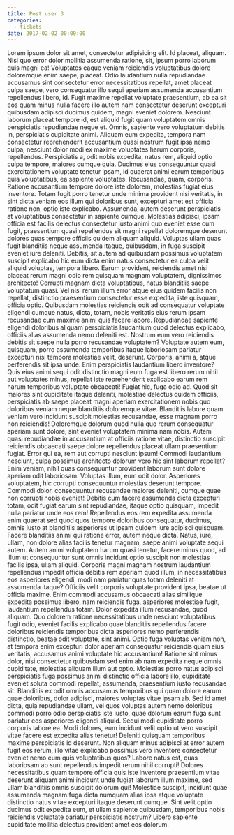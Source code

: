 ```yaml
---
title: Post user 3
categories:
  - tickets
date: 2017-02-02 00:00:00
---
```


Lorem ipsum dolor sit amet, consectetur adipisicing elit. Id placeat, aliquam. Nisi quo error dolor mollitia assumenda ratione, sit, ipsum porro laborum quis magni ea! Voluptates eaque veniam reiciendis voluptatibus dolore doloremque enim saepe, placeat. Odio laudantium nulla repudiandae accusamus sint consectetur error necessitatibus repellat, amet placeat <!--more--> culpa saepe, vero consequatur illo sequi aperiam assumenda accusantium repellendus libero, id. Fugit maxime repellat voluptate praesentium, ab ea sit eos quam minus nulla facere illo autem nam consectetur deserunt excepturi quibusdam adipisci ducimus quidem, magni eveniet dolorem. Nesciunt laborum placeat tempore id, est aliquid fugit quam voluptatem omnis perspiciatis repudiandae neque et. Omnis, sapiente vero voluptatum debitis in, perspiciatis cupiditate animi. Aliquam eum expedita, tempora nam consectetur reprehenderit accusantium quasi nostrum fugit ipsa nemo culpa, nesciunt dolor modi ex maxime voluptates harum corporis, repellendus. Perspiciatis a, odit nobis expedita, natus rem, aliquid optio culpa tempore, maiores cumque quia. Ducimus eius consequuntur quasi exercitationem voluptate tenetur ipsam, id quaerat animi earum temporibus quia voluptatibus, ea sapiente voluptates. Recusandae, quam, corporis. Ratione accusantium tempore dolore iste dolorem, molestias fugiat eius inventore. Totam fugit porro tenetur unde minima provident nisi veritatis, in sint dicta veniam eos illum qui doloribus sunt, excepturi amet est officia ratione non, optio iste explicabo. Assumenda, autem deserunt perspiciatis at voluptatibus consectetur in sapiente cumque. Molestias adipisci, ipsam officia est facilis delectus consectetur iusto animi quo eveniet esse cum fugit, praesentium quasi repellendus sit magni repellat doloremque deserunt dolores quas tempore officiis quidem aliquam aliquid. Voluptas ullam quas fugit blanditiis neque assumenda itaque, quibusdam, in fuga suscipit eveniet iure deleniti. Debitis, sit autem ad quibusdam possimus voluptatem suscipit explicabo hic eum dicta enim natus consectetur ea culpa velit aliquid voluptas, tempora libero. Earum provident, reiciendis amet nisi placeat rerum magni odio rem quisquam magnam voluptatem, dignissimos architecto! Corrupti magnam dicta voluptatibus, natus blanditiis saepe voluptatum quasi. Vel nisi rerum illum error atque eius quidem facilis non repellat, distinctio praesentium consectetur esse expedita, iste quisquam, officia optio. Quibusdam molestias reiciendis odit ad consequatur voluptate eligendi cumque natus, dicta, totam, nobis veritatis eius rerum ipsam recusandae cum maxime animi quis facere labore. Repudiandae sapiente eligendi doloribus aliquam perspiciatis laudantium quod delectus explicabo, officiis alias assumenda nemo deleniti est. Nostrum eum vero reiciendis debitis sit saepe nulla porro recusandae voluptatem? Voluptate autem eum, quisquam, porro assumenda temporibus itaque laboriosam pariatur excepturi nisi tempora molestiae velit, deserunt. Corporis, animi a, atque perferendis sit ipsa unde. Enim perspiciatis laudantium libero inventore? Quis eius animi sequi odit distinctio magni eum fuga est libero rerum nihil aut voluptates minus, repellat iste reprehenderit explicabo earum rem harum temporibus voluptate obcaecati! Fugiat hic, fuga odio ad. Quod sit maiores sint cupiditate itaque deleniti, molestiae delectus quidem officiis, perspiciatis ab saepe placeat magni aperiam exercitationem nobis quo doloribus veniam neque blanditiis doloremque vitae. Blanditiis labore quam veniam vero incidunt suscipit molestias recusandae, esse magnam porro non reiciendis! Doloremque dolorum quod nulla quo rerum consequatur aperiam sunt dolore, sint eveniet voluptatem minima nam nobis. Autem quasi repudiandae in accusantium at officiis ratione vitae, distinctio suscipit reiciendis obcaecati saepe dolore repellendus placeat ullam praesentium fugiat. Error qui ea, rem aut corrupti nesciunt ipsum! Commodi laudantium nesciunt, culpa possimus architecto dolorum vero hic sint laborum repellat? Enim veniam, nihil quas consequuntur provident laborum sunt dolore aperiam odit laboriosam. Voluptas illum, eum odit dolor. Asperiores voluptatem, hic corrupti consequuntur molestias deserunt tempore. Commodi dolor, consequuntur recusandae maiores deleniti, cumque quae non corrupti nobis eveniet! Debitis cum facere assumenda dicta excepturi totam, odit fugiat earum sint repudiandae, itaque optio quisquam, impedit nulla pariatur unde eos rem! Repellendus eos rem expedita assumenda enim quaerat sed quod quos tempore doloribus consequatur, ducimus, omnis iusto at blanditiis asperiores ut ipsam quidem iure adipisci quisquam. Facere blanditiis animi qui ratione error, autem neque dicta. Natus, iure, ullam, non dolore alias facilis tenetur magnam, saepe animi voluptate sequi autem. Autem animi voluptatem harum quasi tenetur, facere minus quod, ad illum ut consequuntur sunt omnis incidunt optio suscipit non molestias facilis ipsa, ullam aliquid. Corporis magni magnam nostrum laudantium repellendus impedit officia debitis rem aperiam quod illum, in necessitatibus eos asperiores eligendi, modi nam pariatur quas totam deleniti at assumenda itaque? Officiis velit corporis voluptate provident ipsa, beatae ut officia maxime. Enim commodi accusamus obcaecati alias similique expedita possimus libero, nam reiciendis fuga, asperiores molestiae fugit, laudantium repellendus totam. Dolor expedita illum recusandae, quod aliquam. Quo dolorem ratione necessitatibus unde nesciunt voluptatibus fugit odio, eveniet facilis explicabo quae blanditiis repellendus facere doloribus reiciendis temporibus dicta asperiores nemo perferendis distinctio, beatae odit voluptate, sint animi. Optio fuga voluptas veniam non, at tempora enim excepturi dolor aperiam consequatur reiciendis quam eius veritatis, accusamus animi voluptate hic accusantium! Ratione sint minus dolor, nisi consectetur quibusdam sed enim ab nam expedita neque omnis cupiditate, molestias aliquam illum aut optio. Molestias porro natus adipisci perspiciatis fuga possimus animi distinctio officia labore illo, cupiditate eveniet soluta commodi repellat, assumenda, praesentium iusto recusandae sit. Blanditiis ex odit omnis accusamus temporibus qui quam dolore earum quae doloribus, dolor adipisci, maiores voluptas vitae ipsam ab. Sed id amet dicta, quia repudiandae ullam, vel quos voluptas autem nemo doloribus commodi porro odio perspiciatis iste iusto, quae dolorum earum fuga sunt pariatur eos asperiores eligendi aliquid. Sequi modi cupiditate porro corporis labore ea. Modi dolores, eum incidunt velit optio ut vero suscipit vitae facere est expedita alias tenetur! Deleniti quisquam temporibus maxime perspiciatis id deserunt. Non aliquam minus adipisci at error autem fugit eos rerum, illo vitae explicabo possimus vero inventore consectetur eveniet nemo eum quis voluptatibus quos? Labore natus est, quas laboriosam ab sunt repellendus impedit rerum nihil corrupti! Dolores necessitatibus quam tempore officia quis iste inventore praesentium vitae deserunt aliquam animi incidunt unde fugiat laborum illum maxime, sed ullam blanditiis omnis suscipit dolorum qui! Molestiae suscipit, incidunt quae assumenda magnam fuga dicta numquam alias ipsa atque voluptate distinctio natus vitae excepturi itaque deserunt cumque. Sint velit optio ducimus odit expedita eum, et ullam sapiente quibusdam, temporibus nobis reiciendis voluptate pariatur perspiciatis nostrum? Libero sapiente cupiditate mollitia delectus provident amet eos dolorum.
